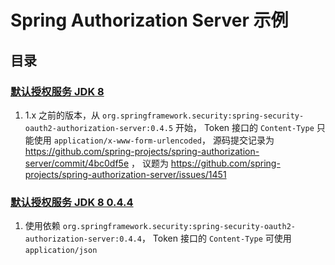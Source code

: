 # Spring Authorization Server 示例

## 目录

### [默认授权服务 JDK 8](default-authorization-server-jdk8)

1. 1.x 之前的版本，从 `org.springframework.security:spring-security-oauth2-authorization-server:0.4.5` 开始，
   Token 接口的 `Content-Type` 只能使用 `application/x-www-form-urlencoded`，
   源码提交记录为 https://github.com/spring-projects/spring-authorization-server/commit/4bc0df5e ，
   议题为 https://github.com/spring-projects/spring-authorization-server/issues/1451

### [默认授权服务 JDK 8 0.4.4](default-authorization-server-jdk8-0.4.4)

1. 使用依赖 `org.springframework.security:spring-security-oauth2-authorization-server:0.4.4`，
   Token 接口的 `Content-Type` 可使用 `application/json`
